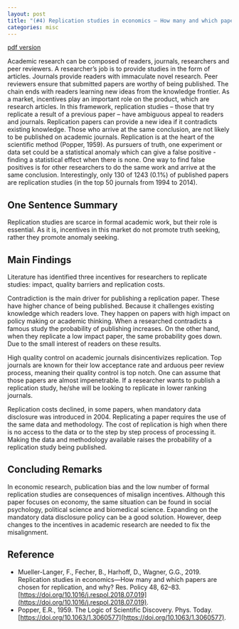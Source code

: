 ```yaml
---
layout: post
title: "(#4) Replication studies in economics — How many and which papers are chosen for replication, and why?"
categories: misc
---
```


[pdf version](https://jjgecon.github.io/files/opecon_pdfs/4.pdf)

Academic research can be composed of readers, journals, researchers and peer reviewers. A researcher’s job is to provide studies in the form of articles. Journals provide readers with immaculate novel research. Peer reviewers ensure that submitted papers are worthy of being published. The chain ends with readers learning new ideas from the knowledge frontier.  As a market, incentives play an important role on the product, which are research articles. In this framework, replication studies – those that try replicate a result of a previous paper – have ambiguous appeal to readers and journals. Replication papers can provide a new idea if it contradicts existing knowledge. Those who arrive at the same conclusion, are not likely to be published on academic journals.
Replication is at the heart of the scientific method (Popper, 1959). As pursuers of truth, one experiment or data set could be a statistical anomaly which can give a false positive - finding a statistical effect when there is none. One way to find false positives is for other researchers to do the same work and arrive at the same conclusion. Interestingly, only 130 of 1243 (0.1%) of published papers are replication studies (in the top 50 journals from 1994 to 2014).

## One Sentence Summary

Replication studies are scarce in formal academic work, but their role is essential. As it is, incentives in this market do not promote truth seeking, rather they promote anomaly seeking.

## Main Findings

Literature has identified three incentives for researchers to replicate studies: impact, quality barriers and replication costs.

Contradiction is the main driver for publishing a replication paper. These have higher chance of being published. Because it challenges existing knowledge which readers love. They happen on papers with high impact on policy making or academic thinking. When a researched contradicts a famous study the probability of publishing increases. On the other hand, when they replicate a low impact paper, the same probability goes down. Due to the small interest of readers on these results.

High quality control on academic journals disincentivizes replication. Top journals are known for their low acceptance rate and arduous peer review process, meaning their quality control is top notch. One can assume that those papers are almost impenetrable. If a researcher wants to publish a replication study, he/she will be looking to replicate in lower ranking journals.

Replication costs declined, in some papers, when mandatory data disclosure was introduced in 2004. Replicating a paper requires the use of the same data and methodology. The cost of replication is high when there is no access to the data or to the step by step process of processing it. Making the data and methodology available raises the probability of a replication study being published.

## Concluding Remarks

In economic research, publication bias and the low number of formal replication studies are consequences of misalign incentives. Although this paper focuses on economy, the same situation can be found in social psychology, political science and biomedical science. Expanding on the mandatory data disclosure policy can be a good solution. However, deep changes to the incentives in academic research are needed to fix the misalignment.

## Reference

* Mueller-Langer, F., Fecher, B., Harhoff, D., Wagner, G.G., 2019. Replication studies in economics—How many and which papers are chosen for replication, and why? Res. Policy 48, 62–83. [https://doi.org/10.1016/j.respol.2018.07.019](https://doi.org/10.1016/j.respol.2018.07.019).
* Popper, E.R., 1959. The Logic of Scientific Discovery. Phys. Today. [https://doi.org/10.1063/1.3060577](https://doi.org/10.1063/1.3060577).

